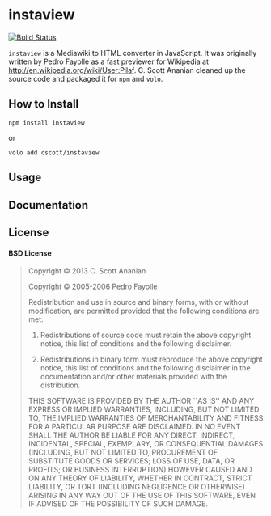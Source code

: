 # instaview

[![Build Status](https://travis-ci.org/cscott/instaview.png)](https://travis-ci.org/cscott/instaview)

`instaview` is a Mediawiki to HTML converter in JavaScript.  It was
originally written by Pedro Fayolle as a fast previewer for Wikipedia
at http://en.wikipedia.org/wiki/User:Pilaf.  C. Scott Ananian cleaned
up the source code and packaged it for `npm` and `volo`.

## How to Install

```
npm install instaview
```
or
```
volo add cscott/instaview
```

## Usage
## Documentation

## License

#### BSD License

> Copyright &copy; 2013 C. Scott Ananian
>
> Copyright &copy; 2005-2006 Pedro Fayolle
>
> Redistribution and use in source and binary forms, with or without
> modification, are permitted provided that the following conditions
> are met:
>
> 1. Redistributions of source code must retain the above copyright
>    notice, this list of conditions and the following disclaimer.
>
> 2. Redistributions in binary form must reproduce the above copyright
>    notice, this list of conditions and the following disclaimer in the
>    documentation and/or other materials provided with the distribution.
>
> THIS SOFTWARE IS PROVIDED BY THE AUTHOR ``AS IS'' AND ANY EXPRESS OR
> IMPLIED WARRANTIES, INCLUDING, BUT NOT LIMITED TO, THE IMPLIED WARRANTIES
> OF MERCHANTABILITY AND FITNESS FOR A PARTICULAR PURPOSE ARE DISCLAIMED.
> IN NO EVENT SHALL THE AUTHOR BE LIABLE FOR ANY DIRECT, INDIRECT,
> INCIDENTAL, SPECIAL, EXEMPLARY, OR CONSEQUENTIAL DAMAGES (INCLUDING, BUT
> NOT LIMITED TO, PROCUREMENT OF SUBSTITUTE GOODS OR SERVICES; LOSS OF USE,
> DATA, OR PROFITS; OR BUSINESS INTERRUPTION) HOWEVER CAUSED AND ON ANY
> THEORY OF LIABILITY, WHETHER IN CONTRACT, STRICT LIABILITY, OR TORT
> (INCLUDING NEGLIGENCE OR OTHERWISE) ARISING IN ANY WAY OUT OF THE USE OF
> THIS SOFTWARE, EVEN IF ADVISED OF THE POSSIBILITY OF SUCH DAMAGE.
